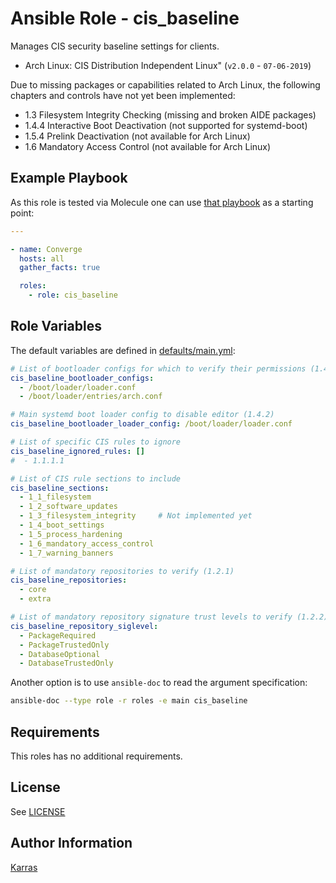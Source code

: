 # Ansible Role - cis\_baseline

Manages CIS security baseline settings for clients.

* Arch Linux: CIS Distribution Independent Linux" (`v2.0.0` - `07-06-2019`)

Due to missing packages or capabilities related to Arch Linux, the following
chapters and controls have not yet been implemented:

* 1.3 Filesystem Integrity Checking (missing and broken AIDE packages)
* 1.4.4 Interactive Boot Deactivation (not supported for systemd-boot)
* 1.5.4 Prelink Deactivation (not available for Arch Linux)
* 1.6 Mandatory Access Control (not available for Arch Linux)

## Example Playbook

As this role is tested via Molecule one can use [that
playbook](./molecule/default/converge.yml) as a starting point:

```yaml
---

- name: Converge
  hosts: all
  gather_facts: true

  roles:
    - role: cis_baseline
```

## Role Variables

The default variables are defined in [defaults/main.yml](./defaults/main.yml):

```yaml
# List of bootloader configs for which to verify their permissions (1.4.1)
cis_baseline_bootloader_configs:
  - /boot/loader/loader.conf
  - /boot/loader/entries/arch.conf

# Main systemd boot loader config to disable editor (1.4.2)
cis_baseline_bootloader_loader_config: /boot/loader/loader.conf

# List of specific CIS rules to ignore
cis_baseline_ignored_rules: []
#  - 1.1.1.1

# List of CIS rule sections to include
cis_baseline_sections:
  - 1_1_filesystem
  - 1_2_software_updates
  - 1_3_filesystem_integrity     # Not implemented yet
  - 1_4_boot_settings
  - 1_5_process_hardening
  - 1_6_mandatory_access_control
  - 1_7_warning_banners

# List of mandatory repositories to verify (1.2.1)
cis_baseline_repositories:
  - core
  - extra

# List of mandatory repository signature trust levels to verify (1.2.2)
cis_baseline_repository_siglevel:
  - PackageRequired
  - PackageTrustedOnly
  - DatabaseOptional
  - DatabaseTrustedOnly
```

Another option is to use `ansible-doc` to read the argument specification:

```sh
ansible-doc --type role -r roles -e main cis_baseline
```

## Requirements

This roles has no additional requirements.

## License

See [LICENSE](./LICENSE)

## Author Information

[Karras](https://github.com/karras)
